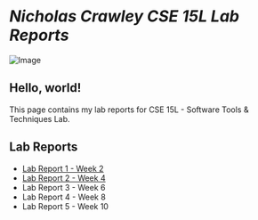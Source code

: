 # *Nicholas Crawley CSE 15L Lab Reports*

![Image](https://cogsci.ucsd.edu/_images/homepage-v5/geisel2-1st-cogsci.png)

## Hello, world!
This page contains my lab reports for CSE 15L - Software Tools & Techniques Lab.

## Lab Reports
* [Lab Report 1 - Week 2](https://nchlscrawley.github.io/cse15l-lab-reports/lab-report-1-week-2.html)
* [Lab Report 2 - Week 4](https://nchlscrawley.github.io/cse15l-lab-reports/lab-report-2-week-4.html)
* Lab Report 3 - Week 6
* Lab Report 4 - Week 8
* Lab Report 5 - Week 10
